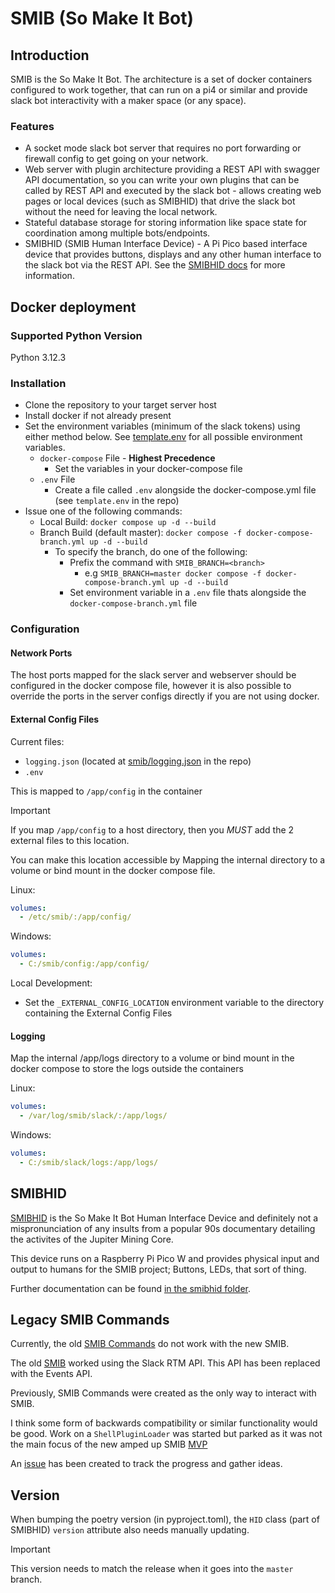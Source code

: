 # SMIB (So Make It Bot)
## Introduction
SMIB is the So Make It Bot. The architecture is a set of docker containers configured to work together, that can run on a pi4 or similar and provide slack bot interactivity with a maker space (or any space).

### Features
- A socket mode slack bot server that requires no port forwarding or firewall config to get going on your network.
- Web server with plugin architecture providing a REST API with swagger API documentation, so you can write your own plugins that can be called by REST API and executed by the slack bot - allows creating web pages or local devices (such as SMIBHID) that drive the slack bot without the need for leaving the local network.
- Stateful database storage for storing information like space state for coordination among multiple bots/endpoints.
- SMIBHID (SMIB Human Interface Device) - A Pi Pico based interface device that provides buttons, displays and any other human interface to the slack bot via the REST API. See the [SMIBHID docs](smibhid/README.md) for more information.

## Docker deployment
### Supported Python Version
Python 3.12.3

### Installation
- Clone the repository to your target server host
- Install docker if not already present
- Set the environment variables (minimum of the slack tokens) using either method below. See [template.env](template.env) for all possible environment variables.
  - `docker-compose` File - **Highest Precedence**
    - Set the variables in your docker-compose file
  - `.env` File
    - Create a file called `.env` alongside the docker-compose.yml file (see `template.env` in the repo)
- Issue one of the following commands:
  - Local Build: `docker compose up -d --build`
  - Branch Build (default master): `docker compose -f docker-compose-branch.yml up -d --build`
    - To specify the branch, do one of the following:
      - Prefix the command with `SMIB_BRANCH=<branch>`
        - e.g `SMIB_BRANCH=master docker compose -f docker-compose-branch.yml up -d --build`
      - Set environment variable in a `.env` file thats alongside the `docker-compose-branch.yml` file


### Configuration

#### Network Ports
The host ports mapped for the slack server and webserver should be configured in the docker compose file, however it is also possible to override the ports in the server configs directly if you are not using docker.

#### External Config Files
Current files:
- `logging.json` (located at [smib/logging.json](smib/logging.json) in the repo)
- `.env`

This is mapped to `/app/config` in the container

> [!IMPORTANT]
> If you map `/app/config` to a host directory, then you *MUST* add the 2 external files to this location.

You can make this location accessible by Mapping the internal directory to a volume or bind mount in the docker compose file.

Linux:
```yaml
volumes:
  - /etc/smib/:/app/config/
```

Windows:
```yaml
volumes:
  - C:/smib/config:/app/config/
```

Local Development:
- Set the `_EXTERNAL_CONFIG_LOCATION` environment variable to the directory containing the External Config Files

#### Logging
Map the internal /app/logs directory to a volume or bind mount in the docker compose to store the logs outside the containers

Linux:
```yaml
volumes:
  - /var/log/smib/slack/:/app/logs/
```

Windows:
```yaml
volumes:
  - C:/smib/slack/logs:/app/logs/
```

## SMIBHID
[SMIBHID](smibhid/README.md) is the So Make It Bot Human Interface Device and definitely not a mispronunciation of any insults from a popular 90s documentary detailing the activites of the Jupiter Mining Core.

This device runs on a Raspberry Pi Pico W and provides physical input and output to humans for the SMIB project; Buttons, LEDs, that sort of thing.

Further documentation can be found [in the smibhid folder](smibhid/).

## Legacy SMIB Commands
Currently, the old [SMIB Commands](https://github.com/somakeit/smib-commands) do not work with the new SMIB.

The old [SMIB](https://github.com/somakeit/smib-old) worked using the Slack RTM API. This API has been replaced with the Events API. 

Previously, SMIB Commands were created as the only way to interact with SMIB.

I think some form of backwards compatibility or similar functionality would be good. Work on a `ShellPluginLoader` was started but parked as it was not the main focus of the new amped up SMIB [MVP](https://en.wikipedia.org/wiki/Minimum_viable_product)

An [issue](https://github.com/somakeit/smib/issues/83) has been created to track the progress and gather ideas.

## Version
When bumping the poetry version (in pyproject.toml), the `HID` class (part of SMIBHID) `version` attribute also needs manually updating.

> [!IMPORTANT]
> This version needs to match the release when it goes into the `master` branch. 
